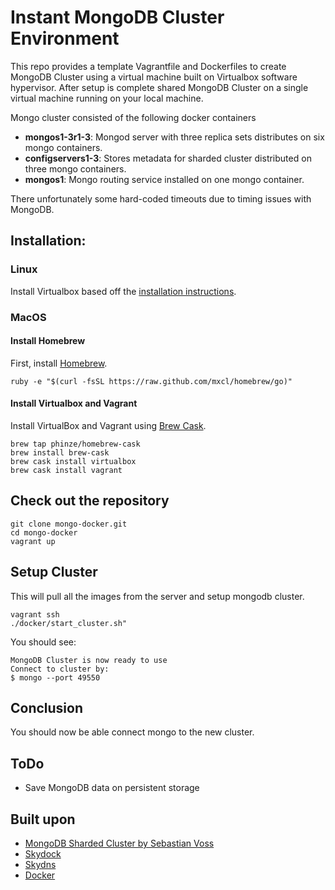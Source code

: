 # Instant MongoDB Cluster Environment
This repo provides a template Vagrantfile and Dockerfiles to create MongoDB Cluster using a virtual machine built on Virtualbox software hypervisor. After setup is complete shared MongoDB Cluster on a single virtual machine running on your local machine.

Mongo cluster consisted of the following docker containers

 - **mongos1-3r1-3**:		Mongod server with three replica sets distributes on six mongo containers. 
 - **configservers1-3**:	Stores metadata for sharded cluster distributed on three mongo containers.
 - **mongos1**:				Mongo routing service installed on one mongo container.

There unfortunately some hard-coded timeouts due to timing issues with MongoDB. 

## Installation:

### Linux
Install Virtualbox based off the [installation instructions](https://www.virtualbox.org/wiki/Linux_Downloads).

### MacOS

#### Install Homebrew
First, install [Homebrew](http://brew.sh/).

	ruby -e "$(curl -fsSL https://raw.github.com/mxcl/homebrew/go)"

#### Install Virtualbox and Vagrant
Install VirtualBox and Vagrant using [Brew Cask](https://github.com/phinze/homebrew-cask).

	brew tap phinze/homebrew-cask
	brew install brew-cask
	brew cask install virtualbox
	brew cask install vagrant

## Check out the repository

	git clone mongo-docker.git
	cd mongo-docker
	vagrant up

## Setup Cluster
This will pull all the images from the server and setup mongodb cluster.

	vagrant ssh
	./docker/start_cluster.sh"

You should see:

	MongoDB Cluster is now ready to use
	Connect to cluster by:
	$ mongo --port 49550


## Conclusion
You should now be able connect mongo to the new cluster.

## ToDo
 - Save MongoDB data on persistent storage

## Built upon
 - [MongoDB Sharded Cluster by Sebastian Voss](https://github.com/sebastianvoss/docker)
 - [Skydock](https://github.com/crosbymichael/skydock)
 - [Skydns](https://github.com/skynetservices/skydns)
 - [Docker](https://github.com/dotcloud/docker/)